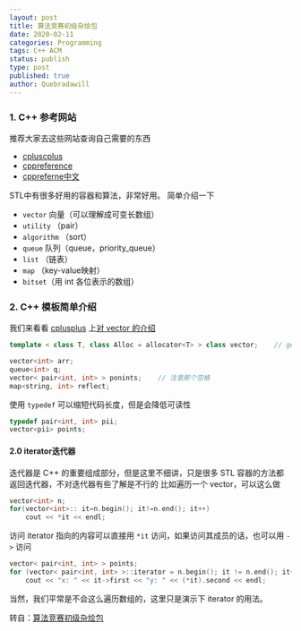 ```yaml
---
layout: post
title: 算法竞赛初级杂烩包
date: 2020-02-11
categories: Programming
tags: C++ ACM
status: publish
type: post
published: true
author: Quebradawill
---
```


### 1. C++ 参考网站

推荐大家去这些网站查询自己需要的东西

- [cpluscplus](http://www.cplusplus.com/reference/vector/vector/)
- [cppreference](http://en.cppreference.com/w/)
- [cppreferne中文](http://zh.cppreference.com/w/首页)

STL中有很多好用的容器和算法，非常好用。 简单介绍一下

- `vector` 向量（可以理解成可变长数组）
- `utility` （pair）
- `algorithm` （sort）
- `queue` 队列（queue，priority_queue）
- `list` （链表）
- `map` （key-value映射）
- `bitset`（用 int 各位表示的数组）

### 2. C++ 模板简单介绍

我们来看看 [cplusplus](http://www.cplusplus.com) 上[对 vector 的介绍](http://www.cplusplus.com/reference/vector/vector/)

```c++
template < class T, class Alloc = allocator<T> > class vector;    // generic template
```

```c++
vector<int> arr; 
queue<int> q;
vector< pair<int, int> > ponints;    // 注意那个空格
map<string, int> reflect;
```

使用 `typedef` 可以缩短代码长度，但是会降低可读性

```c++
typedef pair<int, int> pii;
vector<pii> points;
```

#### 2.0 iterator迭代器

迭代器是 C++ 的重要组成部分，但是这里不细讲，只是很多 STL 容器的方法都返回迭代器，不对迭代器有些了解是不行的 比如遍历一个 vector，可以这么做

```c++
vector<int> n;
for(vector<int>:: it=n.begin(); it!=n.end(); it++)
    cout << *it << endl;
```

访问 iterator 指向的内容可以直接用 `*it` 访问，如果访问其成员的话，也可以用 `->` 访问

```c++
vector< pair<int, int> > points;
for (vector< pair<int, int> >::iterator = n.begin(); it != n.end(); it++)
    cout << "x: " << it->first << "y: " << (*it).second << endl;
```

当然，我们平常是不会这么遍历数组的，这里只是演示下 iterator 的用法。









转自：[算法竞赛初级杂烩包](https://comzyh.com/blog/archives/1052/)